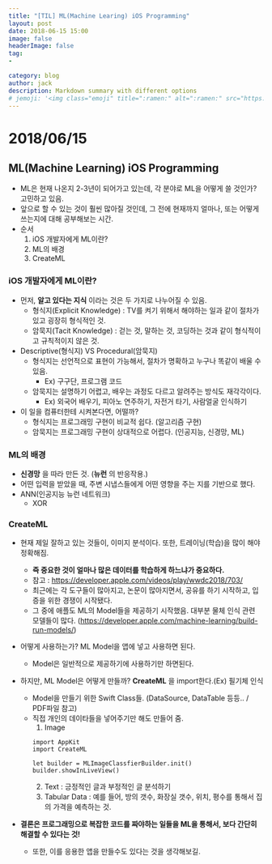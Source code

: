 ```yaml
---
title: "[TIL] ML(Machine Learing) iOS Programming"
layout: post
date: 2018-06-15 15:00
image: false
headerImage: false
tag:
-

category: blog
author: jack
description: Markdown summary with different options
# jemoji: '<img class="emoji" title=":ramen:" alt=":ramen:" src="https://assets.github.com/images/icons/emoji/unicode/1f35c.png" height="20" width="20" align="absmiddle">'
---
```

# 2018/06/15
## ML(Machine Learning) iOS Programming
  - ML은 현재 나온지 2-3년이 되어가고 있는데, 각 분야로 ML을 어떻게 쓸 것인가? 고민하고 있음.
  - 앞으로 할 수 있는 것이 훨씬 많아질 것인데, 그 전에 현재까지 얼마나, 또는 어떻게 쓰는지에 대해 공부해보는 시간.
  - 순서
    1. iOS 개발자에게 ML이란?
    2. ML의 배경
    3. CreateML

### iOS 개발자에게 ML이란?
  - 먼저, **알고 있다는 지식** 이라는 것은 두 가지로 나누어질 수 있음.
    - 형식지(Explicit Knowledge) : TV를 켜기 위해서 해야하는 일과 같이 절차가 있고 굉장히 형식적인 것.
    - 암묵지(Tacit Knowledge) : 걷는 것, 말하는 것, 코딩하는 것과 같이 형식적이고 규칙적이지 않은 것.
  - Descriptive(형식지) VS Procedural(암묵지)
    - 형식지는 선언적으로 표현이 가능해서, 절차가 명확하고 누구나 똑같이 배울 수 있음.
      - Ex) 구구단, 프로그램 코드
    - 암묵지는 설명하기 어렵고, 배우는 과정도 다르고 알려주는 방식도 재각각이다.
      - Ex) 외국어 배우기, 피아노 연주하기, 자전거 타기, 사람얼굴 인식하기
  - 이 일을 컴퓨터한테 시켜본다면, 어떨까?
    - 형식지는 프로그래밍 구현이 비교적 쉽다. (알고리즘 구현)
    - 암묵지는 프로그래밍 구현이 상대적으로 어렵다. (인공지능, 신경망, ML)

### ML의 배경
  - **신경망** 을 따라 만든 것. (**뉴런** 의 반응작용.)
  - 어떤 입력을 받았을 때, 주변 시냅스들에게 어떤 영향을 주는 지를 기반으로 했다.
  - ANN(인공지능 뉴런 네트워크)
    - XOR

### CreateML
  - 현재 제일 잘하고 있는 것들이, 이미지 분석이다. 또한, 트레이닝(학습)을 많이 해야 정확해짐.
    - **즉 중요한 것이 얼마나 많은 데이터를 학습하게 하느냐가 중요하다.**
    - 참고 : https://developer.apple.com/videos/play/wwdc2018/703/
    - 최근에는 각 도구들이 많아지고, 논문이 많아지면서, 공유를 하기 시작하고, 입증을 위한 경쟁이 시작됐다.
    - 그 중에 애플도 ML의 Model들을 제공하기 시작했음. 대부분 물체 인식 관련 모델들이 많다.  (https://developer.apple.com/machine-learning/build-run-models/)
  - 어떻게 사용하는가? ML Model을 앱에 넣고 사용하면 된다.
    - Model은 일반적으로 제공하기에 사용하기만 하면된다.
  - 하지만, ML Model은 어떻게 만들까? **CreateML** 을 import한다.(Ex) 필기체 인식
    - Model을 만들기 위한 Swift Class들. (DataSource, DataTable 등등.. / PDF파일 참고)
    - 직접 개인의 데이타들을 넣어주기만 해도 만들어 줌.
      1. Image
      ```
      import AppKit
      import CreateML

      let builder = MLImageClassfierBuilder.init()
      builder.showInLiveView()
      ```
      2. Text : 긍정적인 글과 부정적인 글 분석하기
      3. Tabular Data : 예를 들어, 방의 갯수, 화장실 갯수, 위치, 평수를 통해서 집의 가격을 예측하는 것.

  - **결론은 프로그래밍으로 복잡한 코드를 짜야하는 일들을 ML을 통해서, 보다 간단히 해결할 수 있다는 것!**
    - 또한, 이를 응용한 앱을 만들수도 있다는 것을 생각해보길.
